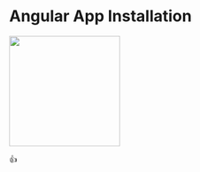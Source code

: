 # Angular App Installation

<img src="https://ih1.redbubble.net/ge.865067490.6526/fposter,small,wall_texture,product,750x1000.u2.jpg
" width="200" height="200">


:+1: